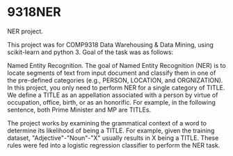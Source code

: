 # 9318NER
NER project.

This project was for COMP9318 Data Warehousing & Data Mining, using scikit-learn and python 3.
Goal of the task was as follows:

Named Entity Recognition. The goal of Named Entity Recognition (NER) is to
locate segments of text from input document and classify them in one of the pre-defined
categories (e.g., PERSON, LOCATION, and ORGNIZATION). 
In this project, you only need to  perform NER for a single category of TITLE. We define a TITLE as an appellation associated
with a person by virtue of occupation, office, birth, or as an honorific. For example, in the
following sentence, both Prime Minister and MP are TITLEs.

The project works by examining the grammatical context of a word to determine its likelihood of being a TITLE. For example, given the training dataset, "Adjective"-"Noun"-"X" usually results in X being a TITLE. These rules were fed into a logistic regression classifier to perform the NER task.

